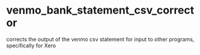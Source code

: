 # venmo_bank_statement_csv_corrector
corrects the output of the venmo csv statement for input to other programs, specifically for Xero
